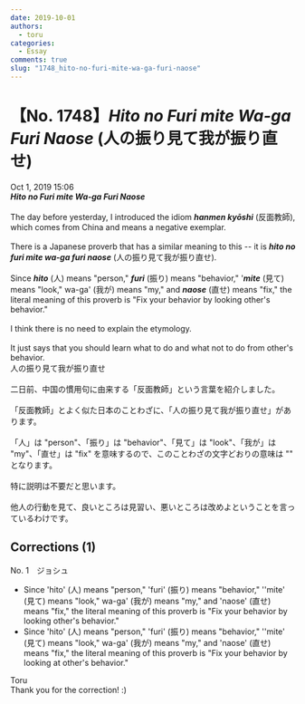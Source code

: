 ```yaml
---
date: 2019-10-01
authors:
  - toru
categories:
  - Essay
comments: true
slug: "1748_hito-no-furi-mite-wa-ga-furi-naose"
---
```


# 【No. 1748】<strong><em>Hito no Furi mite Wa-ga Furi Naose</em></strong> (人の振り見て我が振り直せ)
<div class="date">Oct 1, 2019 15:06</div>
<div id="post"><div id="body_show_ori">
<strong><em>Hito no Furi mite Wa-ga Furi Naose</em></strong><br/><br/>The day before yesterday, I introduced the idiom <strong><em>hanmen kyōshi</em></strong> (反面教師), which comes from China and means a negative exemplar.<br/><br/>There is a Japanese proverb that has a similar meaning to this -- it is <strong><em>hito no furi mite wa-ga furi naose</em></strong> (人の振り見て我が振り直せ).<br/><br/>Since <strong><em>hito</em></strong> (人) means "person," <strong><em>furi</em></strong> (振り) means "behavior," '<strong><em>mite</em></strong> (見て) means "look," wa-ga' (我が) means "my," and <strong><em>naose</em></strong> (直せ) means "fix," the literal meaning of this proverb is "Fix your behavior by looking other's behavior."<br/><br/>I think there is no need to explain the etymology.<br/><br/>It just says that you should learn what to do and what not to do from other's behavior.
</div></div>

<!-- more -->

<div id="post_ja"><div id="body_show_mo">
人の振り見て我が振り直せ<br/><br/>二日前、中国の慣用句に由来する「反面教師」という言葉を紹介しました。<br/><br/>「反面教師」とよく似た日本のことわざに、「人の振り見て我が振り直せ」があります。<br/><br/>「人」は "person"、「振り」は "behavior"、「見て」は "look"、「我が」は "my"、「直せ」は "fix" を意味するので、このことわざの文字どおりの意味は "" となります。<br/><br/>特に説明は不要だと思います。<br/><br/>他人の行動を見て、良いところは見習い、悪いところは改めよということを言っているわけです。
</div></div>

## Corrections (1)
<div id="block"><div class="first_name"> No. 1　<span class="just_name">ジョシュ</span></div><div id="block2">
<ul class="correction_field">
<li class="incorrect">Since 'hito' (人) means "person," 'furi' (振り) means "behavior," ''mite' (見て) means "look," wa-ga' (我が) means "my," and 'naose' (直せ) means "fix," the literal meaning of this proverb is "Fix your behavior by looking other's behavior."</li>
<li class="corrected correct">
Since 'hito' (人) means "person," 'furi' (振り) means "behavior," ''mite' (見て) means "look," wa-ga' (我が) means "my," and 'naose' (直せ) means "fix," the literal meaning of this proverb is "Fix your behavior by looking <span class="f_blue">at</span> other's behavior."
</li>
</ul>
</div><div class="name"><span class="just_name">Toru</span><br>
Thank you for the correction! :)
</div>
</div>
